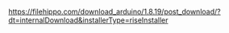 https://filehippo.com/download_arduino/1.8.19/post_download/?dt=internalDownload&installerType=riseInstaller